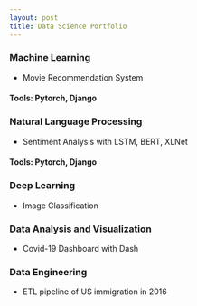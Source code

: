 ```yaml
---
layout: post
title: Data Science Portfolio
---
```



### Machine Learning


* Movie Recommendation System 
#### Tools: Pytorch, Django


### Natural Language Processing


* Sentiment Analysis with LSTM, BERT, XLNet

#### Tools: Pytorch, Django

### Deep Learning


* Image Classification



### Data Analysis and Visualization


* Covid-19 Dashboard with Dash


### Data Engineering

* ETL pipeline of US immigration in 2016
